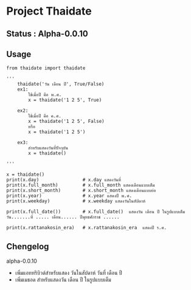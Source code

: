 # Project Thaidate 

## Status : Alpha-0.0.10

## Usage

```
from thaidate import thaidate

'''
    thaidate('วัน เดือน ปี', True/False)
    ex1: 
        ใช้เมื่อปี คือ พ.ศ.
        x = thaidate('1 2 5', True) 
        
    ex2: 
        ใช้เมื่อปี คือ ค.ศ.
        x = thaidate('1 2 5', False) 
        หรือ
        x = thaidate('1 2 5')
        
    ex3:
        สำหรับแสดงวันที่ปัจจุบัน
        x = thaidate()   
        
'''

x = thaidate()
print(x.day)                # x.day แสดงวันที่
print(x.full_month)         # x.full_month แสดงเดือนแบบเต็ม
print(x.short_month)        # x.short_month แสดงเดือนแบบย่อ
print(x.year)               # x.year แสดงปี พ.ศ.
print(x.weekday)            # x.weekday แสดงวันในสัปดาห์

print(x.full_date())        # x.full_date()  แสดงวัน เดือน ปี ในรูปแบบเต็ม 
วัน.......ที่ ..... เดือน...... ปีพุทธศักราช ...... 

print(x.rattanakosin_era)   # x.rattanakosin_era  แสดงปี ร.ศ.

```

## Chengelog
alpha-0.0.10
- เพิ่มแอททริบิวต์สำหรับแสดง วันในสัปดาห์ วันที่ เดือน ปี
- เพิ่มเมธอด สำหรับแสดงวัน เดือน ปี ในรูปแบบเต็ม